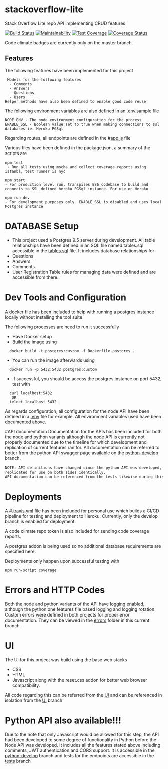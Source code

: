 # stackoverflow-lite
Stack Overflow Lite repo API implementing CRUD features

[![Build Status](https://travis-ci.org/Tiemma/stackoverflow-lite.svg?branch=master)](https://travis-ci.org/Tiemma/stackoverflow-lite)
[![Maintainability](https://api.codeclimate.com/v1/badges/a82b88aa5147515ce0af/maintainability)](https://codeclimate.com/github/Tiemma/stackoverflow-lite/maintainability)
[![Test Coverage](https://api.codeclimate.com/v1/badges/a82b88aa5147515ce0af/test_coverage)](https://codeclimate.com/github/Tiemma/stackoverflow-lite/test_coverage)
[![Coverage Status](https://coveralls.io/repos/github/Tiemma/stackoverflow-lite/badge.svg?branch=master)](https://coveralls.io/github/Tiemma/stackoverflow-lite?branch=master)

Code climate badges are currently only on the master branch.

 ## Features
  The following features have been implemented for this project
```
 Models for the following features
  - Comments
  - Answers
  - Questions
  - Users
Helper methods have also been defined to enable good code reuse
```

The following environment variables are also defined in an .env.sample file
```dotenv
NODE_ENV - The node environment configuration for the process
ENABLE_SSL - Boolean value set to true when making connections to ssl databases ie. Heroku PGSql
```

Regarding routes, all endpoints are defined in the #[app.js](server/app.js) file

Various files have been defined in the package.json, a summary of the scripts are
```
npm test
 - Run all tests using mocha and collect coverage reports using istanbl, test runner is nyc
 
npm start 
- For production level run, transpiles ES6 codebase to build and connects to SSL defined heroku PGSql instance. For use on Heroku

npm run dev 
- For development purposes only. ENABLE_SSL is disabled and uses local Postgres instance
```

# DATABASE Setup
 - This project used a Postgres 9.5 server during development.
 All table relationships have been defined in an SQL file named tables.sql accessible in
 the [tables.sql](sql/tables.sql) file. It includes database relationships for
  - Questions
  - Answers
  - Comments
  - User Registration
Table rules for managing data were defined and are accessible from there.

# Dev Tools and Configuration
 A docker file has been included to help with running a postgres instance locally 
 without installing the tool suite
 
 The following processes are need to run it successfully
  - Have Docker setup
  - Build the image using 
  ```dotenv
    docker build -t postgres:custom -f Dockerfile.postgres .
  ```
  - You can run the image afterwards using
  ```dotenv
    docker run -p 5432:5432 postgres:custom
  ```
  - If successful, you should be access the postgres instance on port 5432, test with
  ```dotenv
    curl localhost:5432
     OR 
    telnet localhost 5432
   ```
 As regards configuration, all configuration for the node API have been defined in
 a [.env](.env) file for example. 
 All environment variables used have been documented above.
 
#API documentation
Documentation for the APIs has been included for both the node and python variants
although the node API is currently not properly documented due to the timeline for which
development and replication of current features ran for.
All documentation can be referred to better from the python API swagger page 
available on the [python-develop](https://github.com/Tiemma/stackoverflow-lite/tree/python-develop) branch.

```dtd
NOTE: API definitions have changed since the python API was developed, not all functions are 
replicated for use on both sides identically.
API documentation can be referenced from the tests likewise during this period
```
   
# Deployments
A #[.travis.yml](.travis.yml) file has been included for personal use which builds
a CI/CD pipeline for testing and deployment to Heroku. Currently, only the develop 
branch is enabled for deployment.

A code climate repo token is also included for sending code coverage reports.

A postgres addon is being used so no additional database requirements are specified here.

Deployments only happen upon successful testing with 
```dotenv
npm run-script coverage
```

# Errors and HTTP Codes
Both the node and python variants of the API have logging enabled, although 
the python one features file based logging and logging rotation.
Custom errors were defined in both projects for proper error documentation.
They can be viewed in the [errors](server/errors) folder in this current branch.

# UI
The UI for this project was build using the base web stacks
 - CSS
 - HTML
 - Javascript
 along with the reset.css addon for better web browser compatibility.
 
 All code regarding this can be referred from the [UI](UI) and can be referenced in isolation from
 the [UI](https://github.com/Tiemma/stackoverflow-lite/tree/UI) branch
 
# Python API also available!!!
 Due to the note that only Javascript would be allowed for this step,
 the API had been developed to some degree of functionality in Python
 before the Node API was developed.
It includes all the features stated above including comments, JWT authentication and
CORS support. It is accessible in the [python-develop](https://github.com/Tiemma/stackoverflow-lite/tree/python-develop) branch 
and tests for the endpoints are accessible in the [tests](https://github.com/Tiemma/stackoverflow-lite/tree/tests) branch
